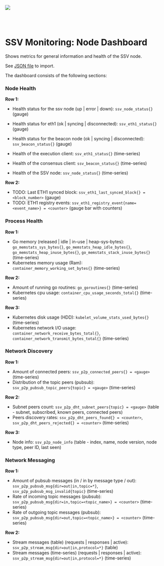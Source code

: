 [<img src="../docs/resources/bloxstaking_header_image.png" >](https://www.bloxstaking.com/)

<br>
<br>


# SSV Monitoring: Node Dashboard

Shows metrics for general information and health of the SSV node.

See [JSON file](./grafana/dashboard_ssv_node.json) to import.

The dashboard consists of the following sections:

### Node Health

**Row 1:**
* Health status for the ssv node (up | error | down): `ssv_node_status{}` (gauge)
* Health status for eth1 (ok | syncing | disconnected): `ssv_eth1_status{}` (gauge)
* Health status for the beacon node (ok | syncing | disconnected): `ssv_beacon_status{}` (gauge)


* Health of the execution client: `ssv_eth1_status{}` (time-series)
* Health of the consensus client: `ssv_beacon_status{}` (time-series)
* Health of the SSV node: `ssv_node_status{}` (time-series)

**Row 2:**
* TODO: Last ETH1 synced block: `ssv_eth1_last_synced_block{} = <block_number>` (gauge)
* TODO: ETH1 registry events: `ssv_eth1_registry_event{name=<event_name>} = <counter>` (gauge bar with counters)

### Process Health

**Row 1:**
* Go memory (released | idle | in-use | heap-sys-bytes): `go_memstats_sys_bytes{}`, `go_memstats_heap_idle_bytes{}`, `go_memstats_heap_inuse_bytes{}`, `go_memstats_stack_inuse_bytes{}` (time-series)
* Kubernetes memory usage (Ram): `container_memory_working_set_bytes{}` (time-series)

**Row 2:**
* Amount of running go routines: `go_goroutines{}` (time-series)
* Kubernetes cpu usage: `container_cpu_usage_seconds_total{}` (time-series)

**Row 3:**
* Kubernetes disk usage (HDD): `kubelet_volume_stats_used_bytes{}` (time-series)
* Kubernetes network I/O usage: `container_network_receive_bytes_total{}`, `container_network_transmit_bytes_total{}` (time-series)

### Network Discovery

**Row 1:**
* Amount of connected peers: `ssv_p2p_connected_peers{} = <gauge>` (time-series)
* Distribution of the topic peers (pubsub): `ssv_p2p_pubsub_topic_peers{topic} = <gauge>` (time-series)

**Row 2:**
* Subnet peers count: `ssv_p2p_dht_subnet_peers{topic} = <gauge>` (table - subnet, subscribed, known peers, connected peers)
* Peers discovery rates: `ssv_p2p_dht_peers_found{} = <counter>`, `ssv_p2p_dht_peers_rejected{} = <counter>` (time-series)

**Row 3:**
* Node info: `ssv_p2p_node_info` (table - index, name, node version, node type, peer ID, last seen)

### Network Messaging

**Row 1:**
* Amount of pubsub messages (in / in by message type / out): `ssv_p2p_pubsub_msg{dir=out|in,topic=*}`, `ssv_p2p_pubsub_msg_invalid{topic}` (time-series)
* Rate of incoming topic messages (pubsub): `ssv_p2p_pubsub_msg{dir=in,topic=<topic_name>} = <counter>` (time-series)
* Rate of outgoing topic messages (pubsub): `ssv_p2p_pubsub_msg{dir=out,topic=<topic_name>} = <counter>` (time-series)

**Row 2:**
* Stream messages (table) (requests | responses | active): `ssv_p2p_stream_msg{dir=out|in,protocol=*}` (table)
* Stream messages (time-series) (requests | responses | active): `ssv_p2p_stream_msg{dir=out|in,protocol=*}` (time-series)

